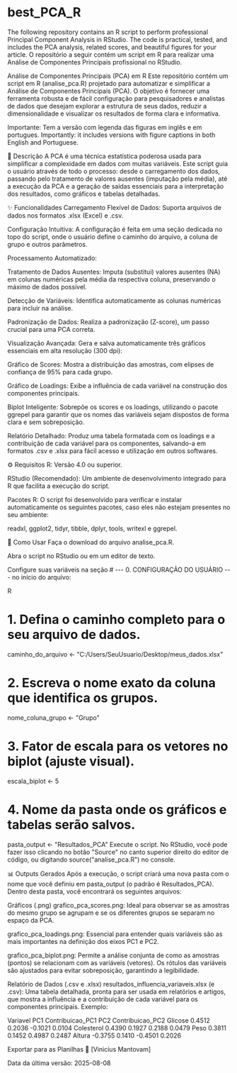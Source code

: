 # best_PCA_R
The following repository contains an R script to perform professional Principal Component Analysis in RStudio. The code is practical, tested, and includes the PCA analysis, related scores, and beautiful figures for your article. O repositório a seguir contém um script em R para realizar uma Análise de Componentes Principais profissional no RStudio.

Análise de Componentes Principais (PCA) em R 
Este repositório contém um script em R (analise_pca.R) projetado para automatizar e simplificar a Análise de Componentes Principais (PCA). O objetivo é fornecer uma ferramenta robusta e de fácil configuração para pesquisadores e analistas de dados que desejam explorar a estrutura de seus dados, reduzir a dimensionalidade e visualizar os resultados de forma clara e informativa.

Importante: Tem a versão com legenda das figuras em inglês e em portugues.
Importantly: it includes versions with figure captions in both English and Portuguese.

📜 Descrição
A PCA é uma técnica estatística poderosa usada para simplificar a complexidade em dados com muitas variáveis. Este script guia o usuário através de todo o processo: desde o carregamento dos dados, passando pelo tratamento de valores ausentes (imputação pela média), até a execução da PCA e a geração de saídas essenciais para a interpretação dos resultados, como gráficos e tabelas detalhadas.

✨ Funcionalidades
Carregamento Flexível de Dados: Suporta arquivos de dados nos formatos .xlsx (Excel) e .csv.

Configuração Intuitiva: A configuração é feita em uma seção dedicada no topo do script, onde o usuário define o caminho do arquivo, a coluna de grupo e outros parâmetros.

Processamento Automatizado:

Tratamento de Dados Ausentes: Imputa (substitui) valores ausentes (NA) em colunas numéricas pela média da respectiva coluna, preservando o máximo de dados possível.

Detecção de Variáveis: Identifica automaticamente as colunas numéricas para incluir na análise.

Padronização de Dados: Realiza a padronização (Z-score), um passo crucial para uma PCA correta.

Visualização Avançada: Gera e salva automaticamente três gráficos essenciais em alta resolução (300 dpi):

Gráfico de Scores: Mostra a distribuição das amostras, com elipses de confiança de 95% para cada grupo.

Gráfico de Loadings: Exibe a influência de cada variável na construção dos componentes principais.

Biplot Inteligente: Sobrepõe os scores e os loadings, utilizando o pacote ggrepel para garantir que os nomes das variáveis sejam dispostos de forma clara e sem sobreposição.

Relatório Detalhado: Produz uma tabela formatada com os loadings e a contribuição de cada variável para os componentes, salvando-a em formatos .csv e .xlsx para fácil acesso e utilização em outros softwares.

⚙️ Requisitos
R: Versão 4.0 ou superior.

RStudio (Recomendado): Um ambiente de desenvolvimento integrado para R que facilita a execução do script.

Pacotes R: O script foi desenvolvido para verificar e instalar automaticamente os seguintes pacotes, caso eles não estejam presentes no seu ambiente:

readxl, ggplot2, tidyr, tibble, dplyr, tools, writexl e ggrepel.

🚀 Como Usar
Faça o download do arquivo analise_pca.R.

Abra o script no RStudio ou em um editor de texto.

Configure suas variáveis na seção # --- 0. CONFIGURAÇÃO DO USUÁRIO --- no início do arquivo:

R

# 1. Defina o caminho completo para o seu arquivo de dados.
caminho_do_arquivo <- "C:/Users/SeuUsuario/Desktop/meus_dados.xlsx"

# 2. Escreva o nome exato da coluna que identifica os grupos.
nome_coluna_grupo <- "Grupo"

# 3. Fator de escala para os vetores no biplot (ajuste visual).
escala_biplot <- 5

# 4. Nome da pasta onde os gráficos e tabelas serão salvos.
pasta_output <- "Resultados_PCA"
Execute o script. No RStudio, você pode fazer isso clicando no botão "Source" no canto superior direito do editor de código, ou digitando source("analise_pca.R") no console.

📊 Outputs Gerados
Após a execução, o script criará uma nova pasta com o nome que você definiu em pasta_output (o padrão é Resultados_PCA). Dentro desta pasta, você encontrará os seguintes arquivos:

Gráficos (.png)
grafico_pca_scores.png: Ideal para observar se as amostras do mesmo grupo se agrupam e se os diferentes grupos se separam no espaço da PCA.

grafico_pca_loadings.png: Essencial para entender quais variáveis são as mais importantes na definição dos eixos PC1 e PC2.

grafico_pca_biplot.png: Permite a análise conjunta de como as amostras (pontos) se relacionam com as variáveis (vetores). Os rótulos das variáveis são ajustados para evitar sobreposição, garantindo a legibilidade.

Relatório de Dados (.csv e .xlsx)
resultados_influencia_variaveis.xlsx (e .csv): Uma tabela detalhada, pronta para ser usada em relatórios e artigos, que mostra a influência e a contribuição de cada variável para os componentes principais. Exemplo:

Variavel	PC1	Contribuicao_PC1	PC2	Contribuicao_PC2
Glicose	0.4512	0.2036	-0.1021	0.0104
Colesterol	0.4390	0.1927	0.2188	0.0479
Peso	0.3811	0.1452	0.4987	0.2487
Altura	-0.3755	0.1410	-0.4501	0.2026

Exportar para as Planilhas
👤 [Vinicius Mantovam]

Data da última versão: 2025-08-08
